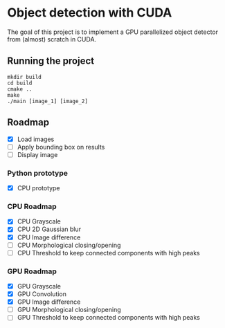 # Object detection with CUDA

The goal of this project is to implement a GPU parallelized object detector from (almost) scratch in CUDA.

## Running the project

```
mkdir build
cd build
cmake ..
make
./main [image_1] [image_2]
```

## Roadmap

* [x] Load images
* [ ] Apply bounding box on results
* [ ] Display image

### Python prototype
* [x] CPU prototype

### CPU Roadmap
* [x] CPU Grayscale
* [x] CPU 2D Gaussian blur
* [x] CPU Image difference
* [ ] CPU Morphological closing/opening
* [ ] CPU Threshold to keep connected components with high peaks

### GPU Roadmap
* [x] GPU Grayscale
* [x] GPU Convolution
* [x] GPU Image difference
* [ ] GPU Morphological closing/opening
* [ ] GPU Threshold to keep connected components with high peaks
